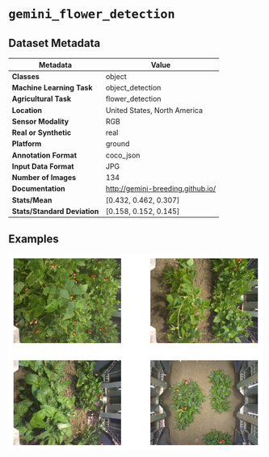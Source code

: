 
# `gemini_flower_detection`

## Dataset Metadata

| Metadata | Value |
| --- | --- |
| **Classes** | object |
| **Machine Learning Task** | object_detection |
| **Agricultural Task** | flower_detection |
| **Location** | United States, North America |
| **Sensor Modality** | RGB |
| **Real or Synthetic** | real |
| **Platform** | ground |
| **Annotation Format** | coco_json |
| **Input Data Format** | JPG |
| **Number of Images** | 134 |
| **Documentation** | http://gemini-breeding.github.io/ |
| **Stats/Mean** | [0.432, 0.462, 0.307] |
| **Stats/Standard Deviation** | [0.158, 0.152, 0.145] |


## Examples

![Example Images for gemini_flower_detection](https://github.com/Project-AgML/AgML/blob/main/docs/sample_images/gemini_flower_detection_examples.png)